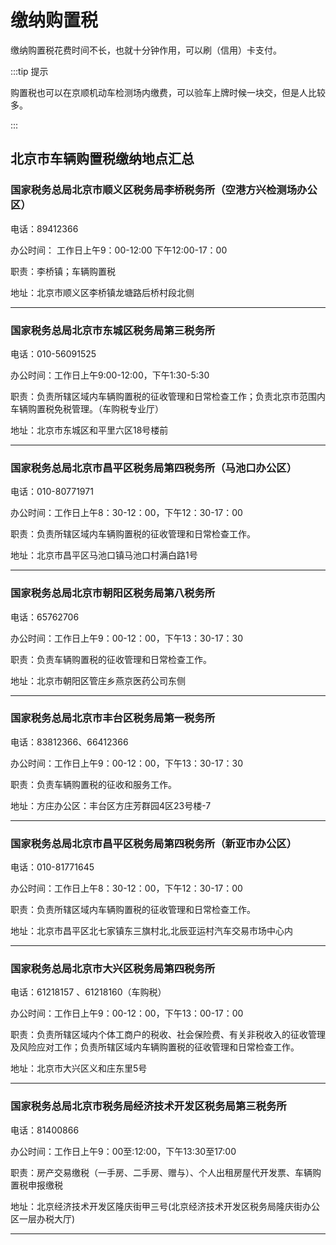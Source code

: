 # 缴纳购置税

缴纳购置税花费时间不长，也就十分钟作用，可以刷（信用）卡支付。

:::tip 提示

 购置税也可以在京顺机动车检测场内缴费，可以验车上牌时候一块交，但是人比较多。
 
:::

## 北京市车辆购置税缴纳地点汇总

### 国家税务总局北京市顺义区税务局李桥税务所（空港方兴检测场办公区）
电话：89412366

办公时间：
工作日上午9：00-12:00 下午12:00-17：00

职责：李桥镇；车辆购置税

地址：北京市顺义区李桥镇龙塘路后桥村段北侧

---

### 国家税务总局北京市东城区税务局第三税务所
电话：010-56091525

办公时间：工作日上午9:00-12:00，下午1:30-5:30

职责：负责所辖区域内车辆购置税的征收管理和日常检查工作；负责北京市范围内车辆购置税免税管理。（车购税专业厅）

地址：北京市东城区和平里六区18号楼前

---

### 国家税务总局北京市昌平区税务局第四税务所（马池口办公区）
电话：010-80771971

办公时间：工作日上午8：30-12：00，下午12：30-17：00

职责：负责所辖区域内车辆购置税的征收管理和日常检查工作。

地址：北京市昌平区马池口镇马池口村满白路1号 

---

### 国家税务总局北京市朝阳区税务局第八税务所
电话：65762706

办公时间：工作日上午9：00-12：00，下午13：30-17：30

职责：负责车辆购置税的征收管理和日常检查工作。

地址：北京市朝阳区管庄乡燕京医药公司东侧

---

### 国家税务总局北京市丰台区税务局第一税务所
电话：83812366、66412366

办公时间：工作日上午9：00-12：00，下午13：30-17：30

职责：负责车辆购置税的征收和服务工作。

地址：方庄办公区：丰台区方庄芳群园4区23号楼-7

---

### 国家税务总局北京市昌平区税务局第四税务所（新亚市办公区）
电话：010-81771645

办公时间：工作日上午8：30-12：00，下午12：30-17：00

职责：负责所辖区域内车辆购置税的征收管理和日常检查工作。

地址：北京市昌平区北七家镇东三旗村北,北辰亚运村汽车交易市场中心内

---

### 国家税务总局北京市大兴区税务局第四税务所
电话：61218157 、61218160（车购税）

办公时间：工作日上午9：00-12：00，下午13：00-17：00

职责：负责所辖区域内个体工商户的税收、社会保险费、有关非税收入的征收管理及风险应对工作；负责所辖区域内车辆购置税的征收管理和日常检查工作。

地址：北京市大兴区义和庄东里5号

---

### 国家税务总局北京市税务局经济技术开发区税务局第三税务所
电话：81400866

办公时间：工作日上午9：00至:12:00，下午13:30至17:00

职责：房产交易缴税（一手房、二手房、赠与）、个人出租房屋代开发票、车辆购置税申报缴税

地址：北京经济技术开发区隆庆街甲三号(北京经济技术开发区税务局隆庆街办公区一层办税大厅)

---
